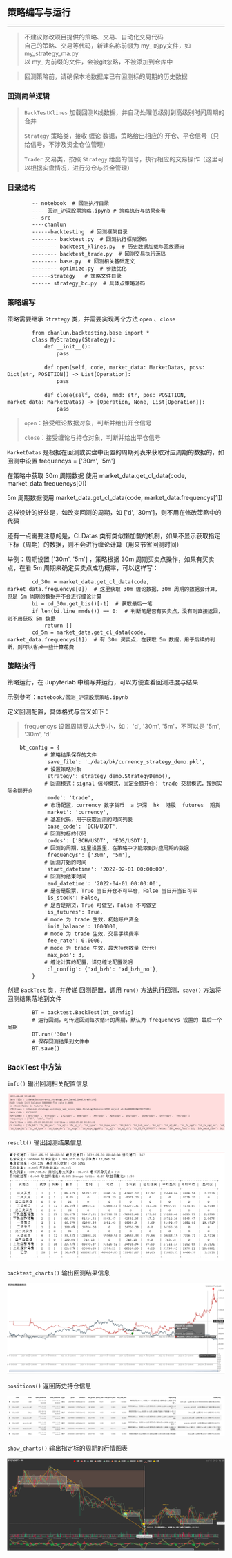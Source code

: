 ## 策略编写与运行

---

> 不建议修改项目提供的策略、交易、自动化交易代码    
> 自己的策略、交易等代码，新建名称前缀为 my_ 的py文件，如 my_strategy_ma.py    
> 以 my_ 为前缀的文件，会被git忽略，不被添加到仓库中

> 回测策略前，请确保本地数据库已有回测标的周期的历史数据

### 回测简单逻辑

> `BackTestKlines` 加载回测K线数据，并自动处理低级别到高级别时间周期的合并
>
> `Strategy` 策略类，接收 缠论 数据，策略给出相应的 开仓、平仓信号（只给信号，不涉及资金仓位管理）
>
> `Trader` 交易类，按照 `Strategy` 给出的信号，执行相应的交易操作（这里可以根据实盘情况，进行分仓与资金管理）

### 目录结构

            -- notebook  # 回测执行目录
            ---- 回测_沪深股票策略.ipynb # 策略执行与结果查看
            -- src
            ----chanlun
            ------backtesting  # 回测框架目录
            -------- backtest.py  # 回测执行框架源码
            -------- backtest_klines.py  # 历史数据加载与回放源码
            -------- backtest_trade.py  # 回测交易执行源码
            -------- base.py  # 回测相关基础定义
            -------- optimize.py  # 参数优化
            ------strategy   # 策略文件目录
            ------ strategy_bc.py  # 具体点策略源码

### 策略编写

策略需要继承 `Strategy` 类，并需要实现两个方法 `open` 、`close`

            from chanlun.backtesting.base import *
            class MyStrategy(Strategy):    
                def __init__():
                    pass
                
                def open(self, code, market_data: MarketDatas, poss: Dict[str, POSITION]) -> List[Operation]:
                    pass

                def close(self, code, mmd: str, pos: POSITION, market_data: MarketDatas) -> [Operation, None, List[Operation]]:
                    pass

> `open`：接受缠论数据对象，判断并给出开仓信号
>
> `close`：接受缠论与持仓对象，判断并给出平仓信号

`MarketDatas` 是根据在回测或实盘中设置的周期列表来获取对应周期的数据的，如 回测中设置 frequencys = ['30m', '5m']

在策略中获取 30m 周期数据 使用 market_data.get_cl_data(code, market_data.frequencys[0])

5m 周期数据使用 market_data.get_cl_data(code, market_data.frequencys[1])

这样设计的好处是，如改变回测的周期，如 ['d', '30m']，则不用在修改策略中的代码

还有一点需要注意的是，CLDatas 类有类似懒加载的机制，如果不显示获取指定下标（周期）的数据，则不会进行缠论计算（用来节省回测时间）

举例：周期设置 ['30m', '5m'] ，策略根据 30m 周期买卖点操作，如果有买卖点，在看 5m 周期来确定买卖点成功概率，可以这样写：

            cd_30m = market_data.get_cl_data(code, market_data.frequencys[0])  # 这里获取 30m 缠论数据，30m 周期的数据会计算，但是 5m 周期的数据并不会进行缠论计算
            bi = cd_30m.get_bis()[-1]  # 获取最后一笔
            if len(bi.line_mmds()) == 0:  # 判断笔是否有买卖点，没有则直接返回，则不用获取 5m 数据
                return []
            cd_5m = market_data.get_cl_data(code, market_data.frequencys[1])  # 有 30m 买卖点，在获取 5m 数据，用于后续的判断，则可以省掉一些计算花费

### 策略执行

策略运行，在 Jupyterlab 中编写并运行，可以方便查看回测进度与结果

示例参考：`notebook/回测_沪深股票策略.ipynb`

定义回测配置，具体格式与含义如下：

> frequencys 设置周期要从大到小，如： 'd', '30m', '5m'，不可以是  '5m', '30m', 'd'

        bt_config = {
                # 策略结果保存的文件
                'save_file': './data/bk/currency_strategy_demo.pkl',
                # 设置策略对象
                'strategy': strategy_demo.StrategyDemo(),
                # 回测模式：signal 信号模式，固定金额开仓； trade 交易模式，按照实际金额开仓
                'mode': 'trade',
                # 市场配置，currency 数字货币  a 沪深  hk  港股  futures  期货
                'market': 'currency',
                # 基准代码，用于获取回测的时间列表
                'base_code': 'BCH/USDT',
                # 回测的标的代码
                'codes': ['BCH/USDT', 'EOS/USDT'],
                # 回测的周期，这里设置里，在策略中才能取到对应周期的数据
                'frequencys': ['30m', '5m'],
                # 回测开始的时间
                'start_datetime': '2022-02-01 00:00:00',
                # 回测的结束时间
                'end_datetime': '2022-04-01 00:00:00',
                # 是否是股票，True 当日开仓不可平仓，False 当日开当日可平
                'is_stock': False,
                # 是否是期货，True 可做空，False 不可做空
                'is_futures': True,
                # mode 为 trade 生效，初始账户资金
                'init_balance': 1000000,
                # mode 为 trade 生效，交易手续费率
                'fee_rate': 0.0006,
                # mode 为 trade 生效，最大持仓数量（分仓）
                'max_pos': 3,
                # 缠论计算的配置，详见缠论配置说明
                'cl_config': {'xd_bzh': 'xd_bzh_no'},
            }

创建 `BackTest` 类，并传递 回测配置，调用 `run()` 方法执行回测，`save()` 方法将回测结果落地到文件

            BT = backtest.BackTest(bt_config)
            # 运行回测，可传递回测每次循环的周期，默认为 frequencys 设置的 最后一个周期
            BT.run('30m')
            # 保存回测结果到文件中
            BT.save()

### BackTest 中方法

`info()` 输出回测相关配置信息

![info](img/docs_bt_info.png)

`result()` 输出回测结果信息

![result](img/docs_bt_result.png)

`backtest_charts()` 输出回测结果信息

![backtest_charts](img/docs_bt_backtest_charts.png)

`positions()` 返回历史持仓信息

![positions](img/docs_bt_positions.png)

`show_charts()` 输出指定标的周期的行情图表

![show_charts](img/docs_bt_show_charts.png)


